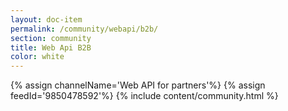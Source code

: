 ```yaml
---
layout: doc-item
permalink: /community/webapi/b2b/
section: community
title: Web Api B2B
color: white
---
```

{% assign channelName='Web API for partners'%}
{% assign feedId='9850478592'%}
{% include content/community.html %}